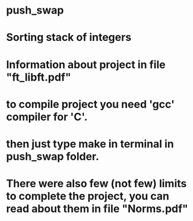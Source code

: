 # push_swap
# Sorting stack of integers
# Information about project in file "ft_libft.pdf"
# to compile project you need 'gcc' compiler for 'C'.
# then just type make in terminal in push_swap folder.

# There were also few (not few) limits to complete the project, you can read about them in file "Norms.pdf"
